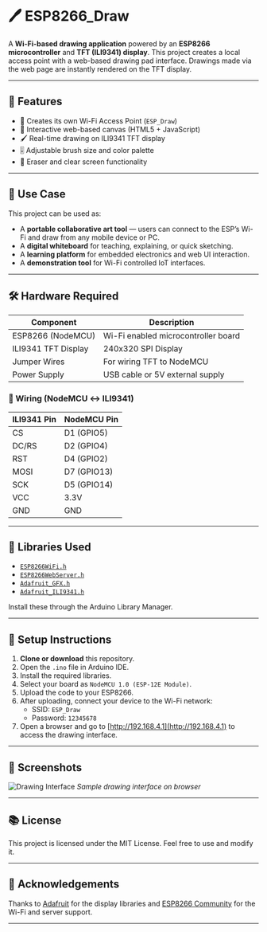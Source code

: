 # 🖊️ ESP8266_Draw

A **Wi-Fi-based drawing application** powered by an **ESP8266 microcontroller** and **TFT (ILI9341) display**. This project creates a local access point with a web-based drawing pad interface. Drawings made via the web page are instantly rendered on the TFT display.

---

## 🚀 Features

- 📶 Creates its own Wi-Fi Access Point (`ESP_Draw`)
- 🎨 Interactive web-based canvas (HTML5 + JavaScript)
- 🖌️ Real-time drawing on ILI9341 TFT display
- 🎚️ Adjustable brush size and color palette
- 🧼 Eraser and clear screen functionality

---

## 🧠 Use Case

This project can be used as:

- A **portable collaborative art tool** — users can connect to the ESP’s Wi-Fi and draw from any mobile device or PC.
- A **digital whiteboard** for teaching, explaining, or quick sketching.
- A **learning platform** for embedded electronics and web UI interaction.
- A **demonstration tool** for Wi-Fi controlled IoT interfaces.

---

## 🛠️ Hardware Required

| Component            | Description                          |
|---------------------|--------------------------------------|
| ESP8266 (NodeMCU)    | Wi-Fi enabled microcontroller board   |
| ILI9341 TFT Display | 240x320 SPI Display                  |
| Jumper Wires        | For wiring TFT to NodeMCU            |
| Power Supply        | USB cable or 5V external supply       |

### 🧾 Wiring (NodeMCU ↔ ILI9341)

| ILI9341 Pin | NodeMCU Pin |
|-------------|-------------|
| CS          | D1 (GPIO5)  |
| DC/RS       | D2 (GPIO4)  |
| RST         | D4 (GPIO2)  |
| MOSI        | D7 (GPIO13) |
| SCK         | D5 (GPIO14) |
| VCC         | 3.3V        |
| GND         | GND         |

---

## 🧩 Libraries Used

- [`ESP8266WiFi.h`](https://github.com/esp8266/Arduino)
- [`ESP8266WebServer.h`](https://github.com/esp8266/Arduino)
- [`Adafruit_GFX.h`](https://github.com/adafruit/Adafruit-GFX-Library)
- [`Adafruit_ILI9341.h`](https://github.com/adafruit/Adafruit_ILI9341)

Install these through the Arduino Library Manager.

---

## 🔧 Setup Instructions

1. **Clone or download** this repository.
2. Open the `.ino` file in Arduino IDE.
3. Install the required libraries.
4. Select your board as `NodeMCU 1.0 (ESP-12E Module)`.
5. Upload the code to your ESP8266.
6. After uploading, connect your device to the Wi-Fi network:
   - SSID: `ESP_Draw`
   - Password: `12345678`
7. Open a browser and go to [http://192.168.4.1](http://192.168.4.1) to access the drawing interface.

---

## 📸 Screenshots

![Drawing Interface](https://via.placeholder.com/600x400?text=Web+Canvas+Screenshot)
*Sample drawing interface on browser*

---

## 📚 License

This project is licensed under the MIT License. Feel free to use and modify it.

---

## 🙌 Acknowledgements

Thanks to [Adafruit](https://adafruit.com) for the display libraries and [ESP8266 Community](https://github.com/esp8266/Arduino) for the Wi-Fi and server support.

---
